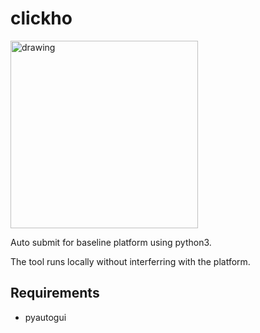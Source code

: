 # clickho

<img src="https://i.ibb.co/wCFTCWV/Clickho.png" alt="drawing" width="300"/>

Auto submit for baseline platform using python3.

The tool runs locally without interferring with the platform.
## Requirements
- pyautogui